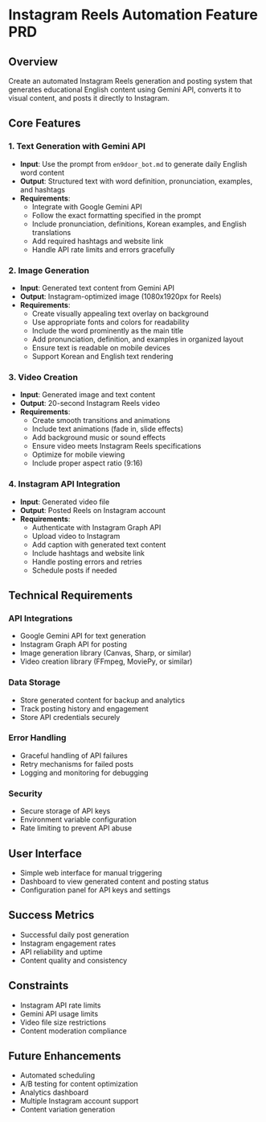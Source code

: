 # Instagram Reels Automation Feature PRD

## Overview
Create an automated Instagram Reels generation and posting system that generates educational English content using Gemini API, converts it to visual content, and posts it directly to Instagram.

## Core Features

### 1. Text Generation with Gemini API
- **Input**: Use the prompt from `en9door_bot.md` to generate daily English word content
- **Output**: Structured text with word definition, pronunciation, examples, and hashtags
- **Requirements**:
  - Integrate with Google Gemini API
  - Follow the exact formatting specified in the prompt
  - Include pronunciation, definitions, Korean examples, and English translations
  - Add required hashtags and website link
  - Handle API rate limits and errors gracefully

### 2. Image Generation
- **Input**: Generated text content from Gemini API
- **Output**: Instagram-optimized image (1080x1920px for Reels)
- **Requirements**:
  - Create visually appealing text overlay on background
  - Use appropriate fonts and colors for readability
  - Include the word prominently as the main title
  - Add pronunciation, definition, and examples in organized layout
  - Ensure text is readable on mobile devices
  - Support Korean and English text rendering

### 3. Video Creation
- **Input**: Generated image and text content
- **Output**: 20-second Instagram Reels video
- **Requirements**:
  - Create smooth transitions and animations
  - Include text animations (fade in, slide effects)
  - Add background music or sound effects
  - Ensure video meets Instagram Reels specifications
  - Optimize for mobile viewing
  - Include proper aspect ratio (9:16)

### 4. Instagram API Integration
- **Input**: Generated video file
- **Output**: Posted Reels on Instagram account
- **Requirements**:
  - Authenticate with Instagram Graph API
  - Upload video to Instagram
  - Add caption with generated text content
  - Include hashtags and website link
  - Handle posting errors and retries
  - Schedule posts if needed

## Technical Requirements

### API Integrations
- Google Gemini API for text generation
- Instagram Graph API for posting
- Image generation library (Canvas, Sharp, or similar)
- Video creation library (FFmpeg, MoviePy, or similar)

### Data Storage
- Store generated content for backup and analytics
- Track posting history and engagement
- Store API credentials securely

### Error Handling
- Graceful handling of API failures
- Retry mechanisms for failed posts
- Logging and monitoring for debugging

### Security
- Secure storage of API keys
- Environment variable configuration
- Rate limiting to prevent API abuse

## User Interface
- Simple web interface for manual triggering
- Dashboard to view generated content and posting status
- Configuration panel for API keys and settings

## Success Metrics
- Successful daily post generation
- Instagram engagement rates
- API reliability and uptime
- Content quality and consistency

## Constraints
- Instagram API rate limits
- Gemini API usage limits
- Video file size restrictions
- Content moderation compliance

## Future Enhancements
- Automated scheduling
- A/B testing for content optimization
- Analytics dashboard
- Multiple Instagram account support
- Content variation generation